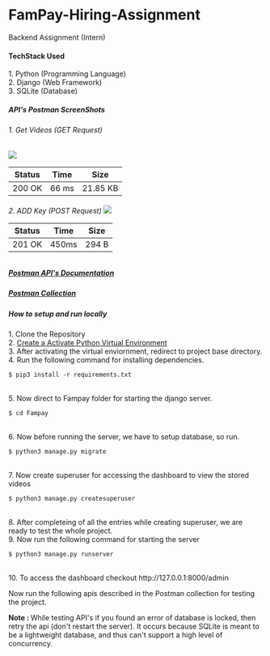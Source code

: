 # FamPay-Hiring-Assignment
Backend Assignment (Intern)

<h4> TechStack Used</h4>
1. Python (Programming Language)<br>
2. Django (Web Framework)<br>
3. SQLite (Database)<br>

<h5> API's Postman ScreenShots</h5>
<h6> 1. Get Videos (GET Request)</h6>
<img src="https://user-images.githubusercontent.com/34139754/100717392-f9680700-33df-11eb-9062-5483774bac58.png">

| Status  |   Time  |    Size     |
| ------- | ------- | ------------|
| 200 OK  |   66 ms |   21.85 KB  |


<h6> 2. ADD Key (POST Request)
<img src="https://user-images.githubusercontent.com/34139754/100717219-c887d200-33df-11eb-99af-035eb1eb967d.png">

| Status  |   Time  |    Size     |
| ------- | ------- | ------------|
| 201 OK  |   450ms |    294 B    |


<h5><a href="https://documenter.getpostman.com/view/6434629/TVmLBy5k"> Postman API's Documentation</a></h5>
<h5><a href="https://www.getpostman.com/collections/f87742cda0f1b51b494d"> Postman Collection</a></h5>


<h5> How to setup and run locally </h5>
<p>
  1. Clone the Repository <br>
  2. <a href="https://www.geeksforgeeks.org/python-virtual-environment/"> Create a Activate Python Virtual Environment </a></h5><br>
  3. After activating the virtual enviornment, redirect to project base directory. <br>
  4. Run the following command for installing dependencies.
</p>

    $ pip3 install -r requirements.txt

<br>
  5. Now direct to Fampay folder for starting the django server.

    $ cd Fampay

<br>
  6. Now before running the server, we have to setup database, so run.
 
    $ python3 manage.py migrate

<br>
  7. Now create superuser for accessing the dashboard to view the stored videos

    $ python3 manage.py createsuperuser
<br>
  8. After completeing of all the entries while creating superuser, we are ready to test the whole project. 
<br>
  9. Now run the following command for starting the server

    $ python3 manage.py runserver

<br>
  10. To access the dashboard checkout http://127.0.0.1:8000/admin
<br>

Now run the following apis described in the Postman collection for testing the project.
<br>

<b>Note : </b> While testing API's if you found an error of database is locked, then retry the api (don't restart the server). It occurs because SQLite is meant to be a lightweight database, and thus can't support a high level of concurrency.
<br>
